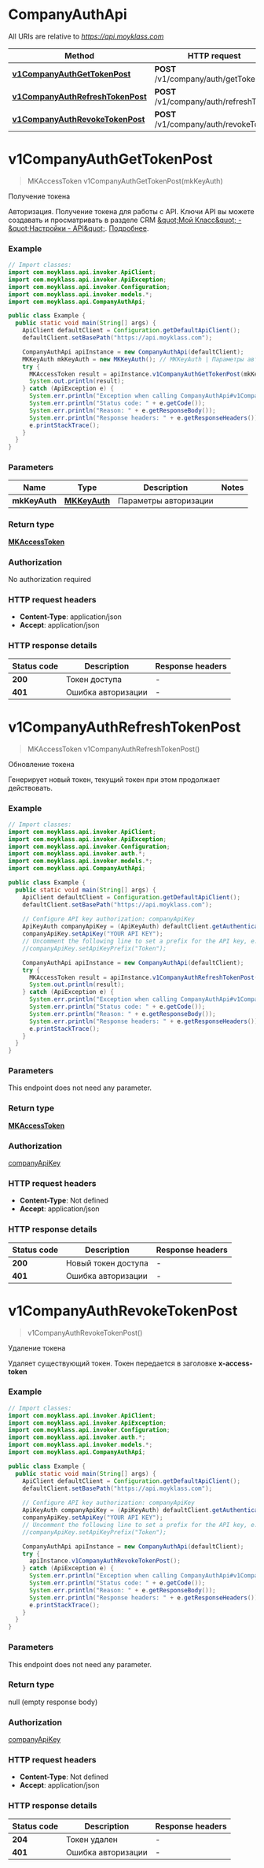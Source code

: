 # CompanyAuthApi

All URIs are relative to *https://api.moyklass.com*

Method | HTTP request | Description
------------- | ------------- | -------------
[**v1CompanyAuthGetTokenPost**](CompanyAuthApi.md#v1CompanyAuthGetTokenPost) | **POST** /v1/company/auth/getToken | Получение токена
[**v1CompanyAuthRefreshTokenPost**](CompanyAuthApi.md#v1CompanyAuthRefreshTokenPost) | **POST** /v1/company/auth/refreshToken | Обновление токена
[**v1CompanyAuthRevokeTokenPost**](CompanyAuthApi.md#v1CompanyAuthRevokeTokenPost) | **POST** /v1/company/auth/revokeToken | Удаление токена


<a name="v1CompanyAuthGetTokenPost"></a>
# **v1CompanyAuthGetTokenPost**
> MKAccessToken v1CompanyAuthGetTokenPost(mkKeyAuth)

Получение токена

Авторизация. Получение токена для работы с API. Ключи API вы можете создавать и просматривать в разделе CRM [\&quot;Мой Класс\&quot; - \&quot;Настройки - API\&quot;](https://app.moyklass.com/settings/settings/api).  [Подробнее](https://help.moyklass.com/hc/ru/articles/360027261934-%D0%A0%D0%B0%D0%B1%D0%BE%D1%82%D0%B0-%D1%81-API). 

### Example
```java
// Import classes:
import com.moyklass.api.invoker.ApiClient;
import com.moyklass.api.invoker.ApiException;
import com.moyklass.api.invoker.Configuration;
import com.moyklass.api.invoker.models.*;
import com.moyklass.api.CompanyAuthApi;

public class Example {
  public static void main(String[] args) {
    ApiClient defaultClient = Configuration.getDefaultApiClient();
    defaultClient.setBasePath("https://api.moyklass.com");

    CompanyAuthApi apiInstance = new CompanyAuthApi(defaultClient);
    MKKeyAuth mkKeyAuth = new MKKeyAuth(); // MKKeyAuth | Параметры авторизации
    try {
      MKAccessToken result = apiInstance.v1CompanyAuthGetTokenPost(mkKeyAuth);
      System.out.println(result);
    } catch (ApiException e) {
      System.err.println("Exception when calling CompanyAuthApi#v1CompanyAuthGetTokenPost");
      System.err.println("Status code: " + e.getCode());
      System.err.println("Reason: " + e.getResponseBody());
      System.err.println("Response headers: " + e.getResponseHeaders());
      e.printStackTrace();
    }
  }
}
```

### Parameters

Name | Type | Description  | Notes
------------- | ------------- | ------------- | -------------
 **mkKeyAuth** | [**MKKeyAuth**](MKKeyAuth.md)| Параметры авторизации |

### Return type

[**MKAccessToken**](MKAccessToken.md)

### Authorization

No authorization required

### HTTP request headers

 - **Content-Type**: application/json
 - **Accept**: application/json

### HTTP response details
| Status code | Description | Response headers |
|-------------|-------------|------------------|
**200** | Токен доступа |  -  |
**401** | Ошибка авторизации |  -  |

<a name="v1CompanyAuthRefreshTokenPost"></a>
# **v1CompanyAuthRefreshTokenPost**
> MKAccessToken v1CompanyAuthRefreshTokenPost()

Обновление токена

Генерирует новый токен, текущий токен при этом продолжает действовать.

### Example
```java
// Import classes:
import com.moyklass.api.invoker.ApiClient;
import com.moyklass.api.invoker.ApiException;
import com.moyklass.api.invoker.Configuration;
import com.moyklass.api.invoker.auth.*;
import com.moyklass.api.invoker.models.*;
import com.moyklass.api.CompanyAuthApi;

public class Example {
  public static void main(String[] args) {
    ApiClient defaultClient = Configuration.getDefaultApiClient();
    defaultClient.setBasePath("https://api.moyklass.com");
    
    // Configure API key authorization: companyApiKey
    ApiKeyAuth companyApiKey = (ApiKeyAuth) defaultClient.getAuthentication("companyApiKey");
    companyApiKey.setApiKey("YOUR API KEY");
    // Uncomment the following line to set a prefix for the API key, e.g. "Token" (defaults to null)
    //companyApiKey.setApiKeyPrefix("Token");

    CompanyAuthApi apiInstance = new CompanyAuthApi(defaultClient);
    try {
      MKAccessToken result = apiInstance.v1CompanyAuthRefreshTokenPost();
      System.out.println(result);
    } catch (ApiException e) {
      System.err.println("Exception when calling CompanyAuthApi#v1CompanyAuthRefreshTokenPost");
      System.err.println("Status code: " + e.getCode());
      System.err.println("Reason: " + e.getResponseBody());
      System.err.println("Response headers: " + e.getResponseHeaders());
      e.printStackTrace();
    }
  }
}
```

### Parameters
This endpoint does not need any parameter.

### Return type

[**MKAccessToken**](MKAccessToken.md)

### Authorization

[companyApiKey](../README.md#companyApiKey)

### HTTP request headers

 - **Content-Type**: Not defined
 - **Accept**: application/json

### HTTP response details
| Status code | Description | Response headers |
|-------------|-------------|------------------|
**200** | Новый токен доступа |  -  |
**401** | Ошибка авторизации |  -  |

<a name="v1CompanyAuthRevokeTokenPost"></a>
# **v1CompanyAuthRevokeTokenPost**
> v1CompanyAuthRevokeTokenPost()

Удаление токена

Удаляет существующий токен. Токен передается в заголовке **x-access-token**

### Example
```java
// Import classes:
import com.moyklass.api.invoker.ApiClient;
import com.moyklass.api.invoker.ApiException;
import com.moyklass.api.invoker.Configuration;
import com.moyklass.api.invoker.auth.*;
import com.moyklass.api.invoker.models.*;
import com.moyklass.api.CompanyAuthApi;

public class Example {
  public static void main(String[] args) {
    ApiClient defaultClient = Configuration.getDefaultApiClient();
    defaultClient.setBasePath("https://api.moyklass.com");
    
    // Configure API key authorization: companyApiKey
    ApiKeyAuth companyApiKey = (ApiKeyAuth) defaultClient.getAuthentication("companyApiKey");
    companyApiKey.setApiKey("YOUR API KEY");
    // Uncomment the following line to set a prefix for the API key, e.g. "Token" (defaults to null)
    //companyApiKey.setApiKeyPrefix("Token");

    CompanyAuthApi apiInstance = new CompanyAuthApi(defaultClient);
    try {
      apiInstance.v1CompanyAuthRevokeTokenPost();
    } catch (ApiException e) {
      System.err.println("Exception when calling CompanyAuthApi#v1CompanyAuthRevokeTokenPost");
      System.err.println("Status code: " + e.getCode());
      System.err.println("Reason: " + e.getResponseBody());
      System.err.println("Response headers: " + e.getResponseHeaders());
      e.printStackTrace();
    }
  }
}
```

### Parameters
This endpoint does not need any parameter.

### Return type

null (empty response body)

### Authorization

[companyApiKey](../README.md#companyApiKey)

### HTTP request headers

 - **Content-Type**: Not defined
 - **Accept**: application/json

### HTTP response details
| Status code | Description | Response headers |
|-------------|-------------|------------------|
**204** | Токен удален |  -  |
**401** | Ошибка авторизации |  -  |

